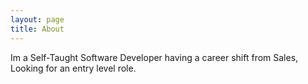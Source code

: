 ```yaml
---
layout: page
title: About
---
```

<p>
Im a Self-Taught Software Developer having a career shift from Sales,
Looking for an entry level role.<br>
</p>

